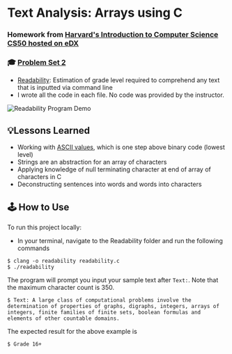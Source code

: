 # Text Analysis: Arrays using C
### Homework from [Harvard's Introduction to Computer Science CS50 hosted on eDX](https://www.edx.org/course/cs50s-introduction-to-computer-science)
### 🎓 [Problem Set 2](https://cs50.harvard.edu/x/2020/psets/2/)
- [Readability](https://cs50.harvard.edu/x/2020/psets/2/readability/): Estimation of grade level required to comprehend any text that is inputted via command line
- I wrote all the code in each file. No code was provided by the instructor.

![Readability Program Demo](images/demo.gif)

## 💡Lessons Learned
- Working with [ASCII values](https://www.ascii-code.com/), which is one step above binary code (lowest level)
- Strings are an abstraction for an array of characters
- Applying knowledge of null terminating character at end of array of characters in C
- Deconstructing sentences into words and words into characters

## 🕹 How to Use
To run this project locally:
- In your terminal, navigate to the Readability folder and run the following commands
```
$ clang -o readability readability.c
$ ./readability
```
The program will prompt you input your sample text after `Text:`. Note that the maximum character count is 350.
```
$ Text: A large class of computational problems involve the determination of properties of graphs, digraphs, integers, arrays of integers, finite families of finite sets, boolean formulas and elements of other countable domains.
```
The expected result for the above example is
```
$ Grade 16+
```